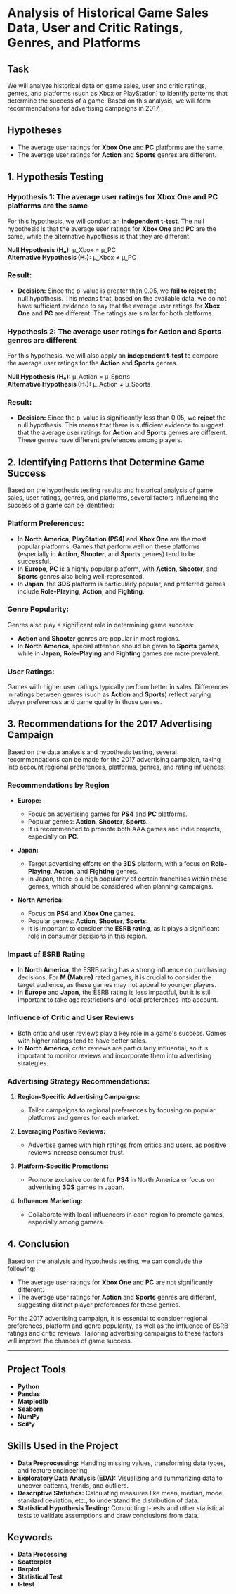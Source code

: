 # Analysis of Historical Game Sales Data, User and Critic Ratings, Genres, and Platforms

## Task
We will analyze historical data on game sales, user and critic ratings, genres, and platforms (such as Xbox or PlayStation) to identify patterns that determine the success of a game. Based on this analysis, we will form recommendations for advertising campaigns in 2017.

## Hypotheses
- The average user ratings for **Xbox One** and **PC** platforms are the same.
- The average user ratings for **Action** and **Sports** genres are different.

## 1. Hypothesis Testing

### Hypothesis 1: The average user ratings for **Xbox One** and **PC** platforms are the same

For this hypothesis, we will conduct an **independent t-test**. The null hypothesis is that the average user ratings for **Xbox One** and **PC** are the same, while the alternative hypothesis is that they are different.

**Null Hypothesis (H₀):** µ_Xbox = µ_PC  
**Alternative Hypothesis (H₁):** µ_Xbox ≠ µ_PC

### Result:

- **Decision:** Since the p-value is greater than 0.05, we **fail to reject** the null hypothesis. This means that, based on the available data, we do not have sufficient evidence to say that the average user ratings for **Xbox One** and **PC** are different. The ratings are similar for both platforms.

### Hypothesis 2: The average user ratings for **Action** and **Sports** genres are different

For this hypothesis, we will also apply an **independent t-test** to compare the average user ratings for the **Action** and **Sports** genres.

**Null Hypothesis (H₀):** µ_Action = µ_Sports  
**Alternative Hypothesis (H₁):** µ_Action ≠ µ_Sports

### Result:

- **Decision:** Since the p-value is significantly less than 0.05, we **reject** the null hypothesis. This means that there is sufficient evidence to suggest that the average user ratings for **Action** and **Sports** genres are different. These genres have different preferences among players.

## 2. Identifying Patterns that Determine Game Success

Based on the hypothesis testing results and historical analysis of game sales, user ratings, genres, and platforms, several factors influencing the success of a game can be identified:

### Platform Preferences:

- In **North America**, **PlayStation (PS4)** and **Xbox One** are the most popular platforms. Games that perform well on these platforms (especially in **Action**, **Shooter**, and **Sports** genres) tend to be successful.
- In **Europe**, **PC** is a highly popular platform, with **Action**, **Shooter**, and **Sports** genres also being well-represented.
- In **Japan**, the **3DS** platform is particularly popular, and preferred genres include **Role-Playing**, **Action**, and **Fighting**.

### Genre Popularity:

Genres also play a significant role in determining game success:

- **Action** and **Shooter** genres are popular in most regions.
- In **North America**, special attention should be given to **Sports** games, while in **Japan**, **Role-Playing** and **Fighting** games are more prevalent.

### User Ratings:

Games with higher user ratings typically perform better in sales. Differences in ratings between genres (such as **Action** and **Sports**) reflect varying player preferences and game quality in those genres.

## 3. Recommendations for the 2017 Advertising Campaign

Based on the data analysis and hypothesis testing, several recommendations can be made for the 2017 advertising campaign, taking into account regional preferences, platforms, genres, and rating influences:

### Recommendations by Region

- **Europe:** 
  - Focus on advertising games for **PS4** and **PC** platforms.
  - Popular genres: **Action**, **Shooter**, **Sports**.
  - It is recommended to promote both AAA games and indie projects, especially on **PC**.

- **Japan:**
  - Target advertising efforts on the **3DS** platform, with a focus on **Role-Playing**, **Action**, and **Fighting** genres.
  - In Japan, there is a high popularity of certain franchises within these genres, which should be considered when planning campaigns.

- **North America:**
  - Focus on **PS4** and **Xbox One** games.
  - Popular genres: **Action**, **Shooter**, **Sports**.
  - It is important to consider the **ESRB rating**, as it plays a significant role in consumer decisions in this region.

### Impact of ESRB Rating

- In **North America**, the ESRB rating has a strong influence on purchasing decisions. For **M (Mature)** rated games, it is crucial to consider the target audience, as these games may not appeal to younger players.
- In **Europe** and **Japan**, the ESRB rating is less impactful, but it is still important to take age restrictions and local preferences into account.

### Influence of Critic and User Reviews

- Both critic and user reviews play a key role in a game's success. Games with higher ratings tend to have better sales.
- In **North America**, critic reviews are particularly influential, so it is important to monitor reviews and incorporate them into advertising strategies.

### Advertising Strategy Recommendations:

1. **Region-Specific Advertising Campaigns:**
   - Tailor campaigns to regional preferences by focusing on popular platforms and genres for each market.
   
2. **Leveraging Positive Reviews:**
   - Advertise games with high ratings from critics and users, as positive reviews increase consumer trust.

3. **Platform-Specific Promotions:**
   - Promote exclusive content for **PS4** in North America or focus on advertising **3DS** games in Japan.

4. **Influencer Marketing:**
   - Collaborate with local influencers in each region to promote games, especially among gamers.

## 4. Conclusion

Based on the analysis and hypothesis testing, we can conclude the following:

- The average user ratings for **Xbox One** and **PC** are not significantly different.
- The average user ratings for **Action** and **Sports** genres are different, suggesting distinct player preferences for these genres.

For the 2017 advertising campaign, it is essential to consider regional preferences, platform and genre popularity, as well as the influence of ESRB ratings and critic reviews. Tailoring advertising campaigns to these factors will improve the chances of game success.

---

## Project Tools
- **Python**
- **Pandas**
- **Matplotlib**
- **Seaborn**
- **NumPy**
- **SciPy**

## Skills Used in the Project
- **Data Preprocessing:** Handling missing values, transforming data types, and feature engineering.
- **Exploratory Data Analysis (EDA):** Visualizing and summarizing data to uncover patterns, trends, and outliers.
- **Descriptive Statistics:** Calculating measures like mean, median, mode, standard deviation, etc., to understand the distribution of data.
- **Statistical Hypothesis Testing:** Conducting t-tests and other statistical tests to validate assumptions and draw conclusions from data.

## Keywords
- **Data Processing**
- **Scatterplot**
- **Barplot**
- **Statistical Test**
- **t-test**


